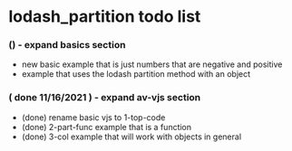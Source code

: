 # lodash_partition todo list

### () - expand basics section
* new basic example that is just numbers that are negative and positive
* example that uses the lodash partition method with an object

### ( done 11/16/2021 ) - expand av-vjs section
* (done) rename basic vjs to 1-top-code
* (done) 2-part-func example that is a function
* (done) 3-col example that will work with objects in general
